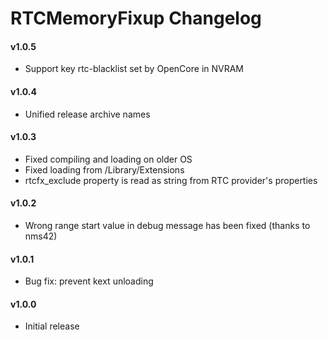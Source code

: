 RTCMemoryFixup Changelog
============================
#### v1.0.5
- Support key rtc-blacklist set by OpenCore in NVRAM

#### v1.0.4
- Unified release archive names

#### v1.0.3
- Fixed compiling and loading on older OS
- Fixed loading from /Library/Extensions
- rtcfx_exclude property is read as string from RTC provider's properties

#### v1.0.2
- Wrong range start value in debug message has been fixed (thanks to nms42)

#### v1.0.1
- Bug fix: prevent kext unloading 

#### v1.0.0
- Initial release
